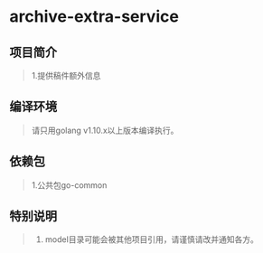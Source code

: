 # archive-extra-service

## 项目简介

> 1.提供稿件额外信息

## 编译环境

> 请只用golang v1.10.x以上版本编译执行。

## 依赖包

> 1.公共包go-common

## 特别说明

> 1. model目录可能会被其他项目引用，请谨慎请改并通知各方。
